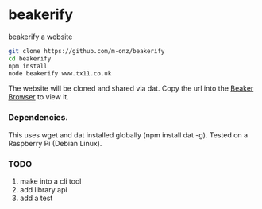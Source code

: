 # beakerify
beakerify a website

```sh
git clone https://github.com/m-onz/beakerify
cd beakerify
npm install
node beakerify www.tx11.co.uk
```

The website will be cloned and shared via dat. Copy the url into the
[Beaker Browser](https://www.github.com/beakerbrowser/beaker) to view it.

### Dependencies.

This uses wget and dat installed globally (npm install dat -g). Tested on a Raspberry Pi (Debian Linux).


### TODO

1. make into a cli tool
2. add library api
3. add a test

